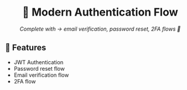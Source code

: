 <div align='center'>
  <h1>🔐 Modern Authentication Flow</h1>
  <em>Complete with → email verification, password reset, 2FA flows 🚀</em>
</div>

## 🚀 Features

- JWT Authentication
- Password reset flow
- Email verification flow
- 2FA flow
